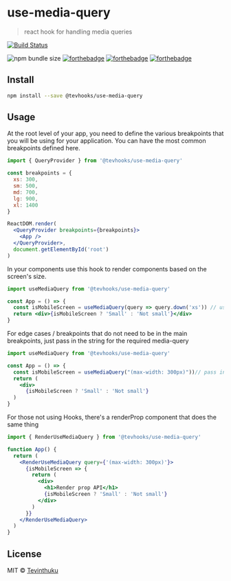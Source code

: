 # use-media-query

> react hook for handling media queries

[![Build Status](https://travis-ci.org/tevhooks/useMediaQuery.svg?branch=master)](https://travis-ci.org/tevhooks/useMediaQuery)

![npm bundle size](https://img.shields.io/bundlephobia/minzip/@tevhooks/use-media-query?style=for-the-badge) [![forthebadge](https://forthebadge.com/images/badges/made-with-javascript.svg)](https://forthebadge.com) [![forthebadge](https://forthebadge.com/images/badges/made-with-crayons.svg)](https://forthebadge.com) [![forthebadge](https://forthebadge.com/images/badges/built-by-hipsters.svg)](https://forthebadge.com)

## Install

```bash
npm install --save @tevhooks/use-media-query
```

## Usage

At the root level of your app, you need to define the various breakpoints that you will be using for your application.
You can have the most common breakpoints defined here.

```jsx
import { QueryProvider } from '@tevhooks/use-media-query'

const breakpoints = {
  xs: 300,
  sm: 500,
  md: 700,
  lg: 900,
  xl: 1400
}

ReactDOM.render(
  <QueryProvider breakpoints={breakpoints}>
    <App />
  </QueryProvider>,
  document.getElementById('root')
)
```

In your components use this hook to render components based on the screen's size.

```jsx
import useMediaQuery from '@tevhooks/use-media-query'

const App = () => {
  const isMobileScreen = useMediaQuery(query => query.down('xs')) // use the breakpoints that you defined in the root of your app
  return <div>{isMobileScreen ? 'Small' : 'Not small'}</div>
}
```

For edge cases / breakpoints that do not need to be in the main breakpoints, just pass in the string for the required media-query

```jsx
import useMediaQuery from '@tevhooks/use-media-query'

const App = () => {
  const isMobileScreen = useMediaQuery("(max-width: 300px)"))// pass in the media-query string
  return (
    <div>
      {isMobileScreen ? 'Small' : 'Not small'}
  )
}
```

For those not using Hooks, there's a renderProp component that does the same thing

```jsx
import { RenderUseMediaQuery } from '@tevhooks/use-media-query'

function App() {
  return (
    <RenderUseMediaQuery query={'(max-width: 300px)'}>
      {isMobileScreen => {
        return (
          <div>
            <h1>Render prop API</h1>
            {isMobileScreen ? 'Small' : 'Not small'}
          </div>
        )
      }}
    </RenderUseMediaQuery>
  )
}
```

## License

MIT © [Tevinthuku](https://github.com/Tevinthuku)

